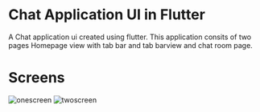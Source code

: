 # Chat Application UI in Flutter
A Chat application ui created using flutter. This application consits of two pages Homepage view with tab bar and tab barview and chat room page.

# Screens

![onescreen](https://user-images.githubusercontent.com/51384613/111883687-fa906480-89cd-11eb-9c32-f4cc41b8d18a.jpg)
![twoscreen](https://user-images.githubusercontent.com/51384613/111883695-0714bd00-89ce-11eb-80fd-b370c1664ccf.jpg)
